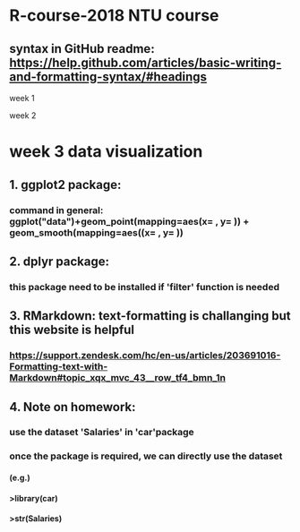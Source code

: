 # R-course-2018 NTU course
## syntax in GitHub readme: https://help.github.com/articles/basic-writing-and-formatting-syntax/#headings
week 1

week 2


# week 3 data visualization
## 1. ggplot2 package: 
### command in general: ggplot("data")+geom_point(mapping=aes(x= , y= )) + geom_smooth(mapping=aes((x= , y= )) 
## 2. dplyr package:
### this package need to be installed if 'filter' function is needed
## 3. RMarkdown: text-formatting is challanging but this website is helpful 
### https://support.zendesk.com/hc/en-us/articles/203691016-Formatting-text-with-Markdown#topic_xqx_mvc_43__row_tf4_bmn_1n
## 4. Note on homework:
### use the dataset 'Salaries' in 'car'package
### once the package is required, we can directly use the dataset
#### (e.g.)
#### >library(car)
#### >str(Salaries)

